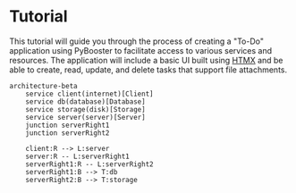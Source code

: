 # Tutorial

This tutorial will guide you through the process of creating a "To-Do" application using
PyBooster to facilitate access to various services and resources. The application will
include a basic UI built using [HTMX](https://htmx.org/) and be able to create, read,
update, and delete tasks that support file attachments.

```mermaid
architecture-beta
    service client(internet)[Client]
    service db(database)[Database]
    service storage(disk)[Storage]
    service server(server)[Server]
    junction serverRight1
    junction serverRight2

    client:R --> L:server
    server:R -- L:serverRight1
    serverRight1:R -- L:serverRight2
    serverRight1:B --> T:db
    serverRight2:B --> T:storage
```

